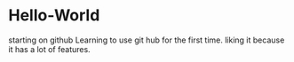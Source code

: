 # Hello-World
starting on github
Learning to use git hub for the first time.
liking it because it has a lot of features.
